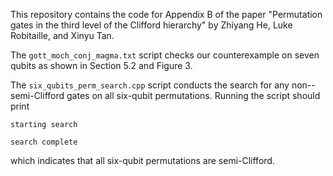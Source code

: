 This repository contains the code for Appendix B of the paper "Permutation gates in the third level of the Clifford hierarchy" by Zhiyang He, Luke Robitaille, and Xinyu Tan.


The `gott_moch_conj_magma.txt` script checks our counterexample on seven qubits as shown in Section 5.2 and Figure 3. 

The `six_qubits_perm_search.cpp` script conducts the search for any non--semi-Clifford gates on all six-qubit permutations. Running the script should print
```console
starting search

search complete
```
which indicates that all six-qubit permutations are semi-Clifford. 
